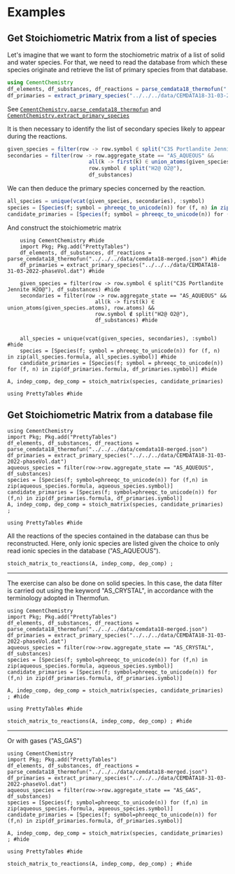 # Examples

## Get Stoichiometric Matrix from a list of species

Let's imagine that we want to form the stochiometric matrix of a list of solid and water species. For that, we need to read the database from which these species originate and retrieve the list of primary species from that database.

```julia
using CementChemistry
df_elements, df_substances, df_reactions = parse_cemdata18_thermofun("../../../data/cemdata18-merged.json")
df_primaries = extract_primary_species("../../../data/CEMDATA18-31-03-2022-phaseVol.dat")
```
See [`CementChemistry.parse_cemdata18_thermofun`](@ref) and [`CementChemistry.extract_primary_species`](@ref)

It is then necessary to identify the list of secondary species likely to appear during the reactions.

```julia
given_species = filter(row -> row.symbol ∈ split("C3S Portlandite Jennite H2O@"), df_substances)
secondaries = filter(row -> row.aggregate_state == "AS_AQUEOUS" &&
                          all(k -> first(k) ∈ union_atoms(given_species.atoms), row.atoms) &&
                          row.symbol ∉ split("H2@ O2@"),
                          df_substances)
```

We can then deduce the primary species concerned by the reaction.

```julia
all_species = unique(vcat(given_species, secondaries), :symbol)
species = [Species(f; symbol = phreeqc_to_unicode(n)) for (f, n) in zip(all_species.formula, all_species.symbol)]
candidate_primaries = [Species(f; symbol = phreeqc_to_unicode(n)) for (f, n) in zip(df_primaries.formula, df_primaries.symbol)]
```

And construct the stoichiometric matrix

```@setup example1
    using CementChemistry #hide
    import Pkg; Pkg.add("PrettyTables")
    df_elements, df_substances, df_reactions = parse_cemdata18_thermofun("../../../data/cemdata18-merged.json") #hide
    df_primaries = extract_primary_species("../../../data/CEMDATA18-31-03-2022-phaseVol.dat") #hide

    given_species = filter(row -> row.symbol ∈ split("C3S Portlandite Jennite H2O@"), df_substances) #hide
    secondaries = filter(row -> row.aggregate_state == "AS_AQUEOUS" &&
                            all(k -> first(k) ∈ union_atoms(given_species.atoms), row.atoms) &&
                            row.symbol ∉ split("H2@ O2@"),
                            df_substances) #hide


    all_species = unique(vcat(given_species, secondaries), :symbol) #hide
    species = [Species(f; symbol = phreeqc_to_unicode(n)) for (f, n) in zip(all_species.formula, all_species.symbol)] #hide
    candidate_primaries = [Species(f; symbol = phreeqc_to_unicode(n)) for (f, n) in zip(df_primaries.formula, df_primaries.symbol)] #hide
```

```@example example1
A, indep_comp, dep_comp = stoich_matrix(species, candidate_primaries)

using PrettyTables #hide
```

## Get Stoichiometric Matrix from a database file

```@example example2
using CementChemistry
import Pkg; Pkg.add("PrettyTables")
df_elements, df_substances, df_reactions = parse_cemdata18_thermofun("../../../data/cemdata18-merged.json")
df_primaries = extract_primary_species("../../../data/CEMDATA18-31-03-2022-phaseVol.dat")
aqueous_species = filter(row->row.aggregate_state == "AS_AQUEOUS", df_substances)
species = [Species(f; symbol=phreeqc_to_unicode(n)) for (f,n) in zip(aqueous_species.formula, aqueous_species.symbol)]
candidate_primaries = [Species(f; symbol=phreeqc_to_unicode(n)) for (f,n) in zip(df_primaries.formula, df_primaries.symbol)]
A, indep_comp, dep_comp = stoich_matrix(species, candidate_primaries) ;

using PrettyTables #hide
```

All the reactions of the species contained in the database can thus be reconstructed. Here, only ionic species are listed given the choice to only read ionic species in the database ("AS_AQUEOUS").

```@example example2
stoich_matrix_to_reactions(A, indep_comp, dep_comp) ;
```

---

The exercise can also be done on solid species. In this case, the data filter is carried out using the keyword "AS_CRYSTAL", in accordance with the terminology adopted in Thermofun.

```@setup example3
using CementChemistry
import Pkg; Pkg.add("PrettyTables")
df_elements, df_substances, df_reactions = parse_cemdata18_thermofun("../../../data/cemdata18-merged.json")
df_primaries = extract_primary_species("../../../data/CEMDATA18-31-03-2022-phaseVol.dat")
aqueous_species = filter(row->row.aggregate_state == "AS_CRYSTAL", df_substances)
species = [Species(f; symbol=phreeqc_to_unicode(n)) for (f,n) in zip(aqueous_species.formula, aqueous_species.symbol)]
candidate_primaries = [Species(f; symbol=phreeqc_to_unicode(n)) for (f,n) in zip(df_primaries.formula, df_primaries.symbol)]
```

```@example example3
A, indep_comp, dep_comp = stoich_matrix(species, candidate_primaries) ; #hide

using PrettyTables #hide
```

```@example example3
stoich_matrix_to_reactions(A, indep_comp, dep_comp) ; #hide
```

---

Or with gases ("AS_GAS")

```@setup example4
using CementChemistry
import Pkg; Pkg.add("PrettyTables")
df_elements, df_substances, df_reactions = parse_cemdata18_thermofun("../../../data/cemdata18-merged.json")
df_primaries = extract_primary_species("../../../data/CEMDATA18-31-03-2022-phaseVol.dat")
aqueous_species = filter(row->row.aggregate_state == "AS_GAS", df_substances)
species = [Species(f; symbol=phreeqc_to_unicode(n)) for (f,n) in zip(aqueous_species.formula, aqueous_species.symbol)]
candidate_primaries = [Species(f; symbol=phreeqc_to_unicode(n)) for (f,n) in zip(df_primaries.formula, df_primaries.symbol)]
```

```@example example4
A, indep_comp, dep_comp = stoich_matrix(species, candidate_primaries) ; #hide

using PrettyTables #hide
```

```@example example4
stoich_matrix_to_reactions(A, indep_comp, dep_comp) ; #hide
```